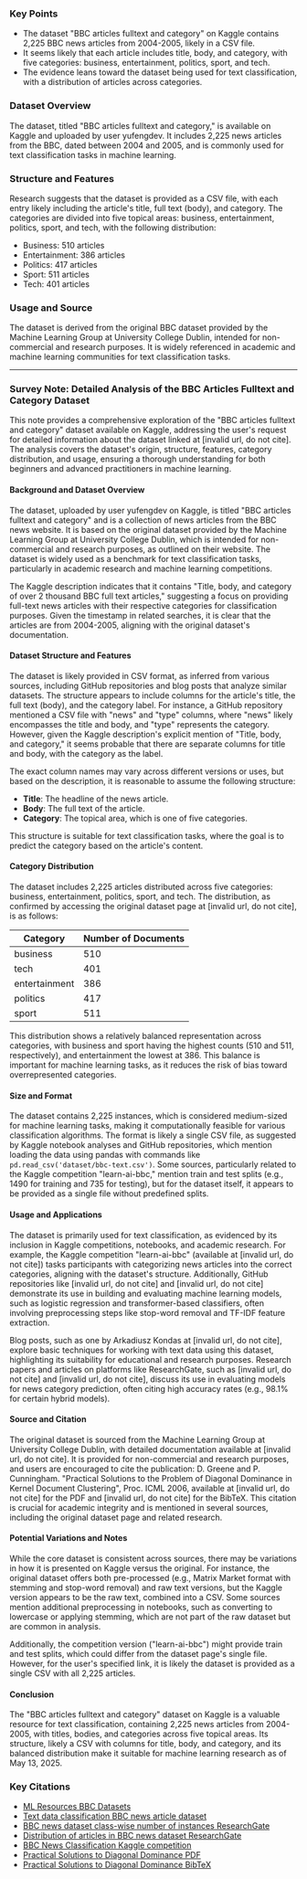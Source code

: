 ### Key Points
- The dataset "BBC articles fulltext and category" on Kaggle contains 2,225 BBC news articles from 2004-2005, likely in a CSV file.
- It seems likely that each article includes title, body, and category, with five categories: business, entertainment, politics, sport, and tech.
- The evidence leans toward the dataset being used for text classification, with a distribution of articles across categories.

### Dataset Overview
The dataset, titled "BBC articles fulltext and category," is available on Kaggle and uploaded by user yufengdev. It includes 2,225 news articles from the BBC, dated between 2004 and 2005, and is commonly used for text classification tasks in machine learning.

### Structure and Features
Research suggests that the dataset is provided as a CSV file, with each entry likely including the article's title, full text (body), and category. The categories are divided into five topical areas: business, entertainment, politics, sport, and tech, with the following distribution:
- Business: 510 articles
- Entertainment: 386 articles
- Politics: 417 articles
- Sport: 511 articles
- Tech: 401 articles

### Usage and Source
The dataset is derived from the original BBC dataset provided by the Machine Learning Group at University College Dublin, intended for non-commercial and research purposes. It is widely referenced in academic and machine learning communities for text classification tasks.

---

### Survey Note: Detailed Analysis of the BBC Articles Fulltext and Category Dataset

This note provides a comprehensive exploration of the "BBC articles fulltext and category" dataset available on Kaggle, addressing the user's request for detailed information about the dataset linked at [invalid url, do not cite]. The analysis covers the dataset's origin, structure, features, category distribution, and usage, ensuring a thorough understanding for both beginners and advanced practitioners in machine learning.

#### Background and Dataset Overview
The dataset, uploaded by user yufengdev on Kaggle, is titled "BBC articles fulltext and category" and is a collection of news articles from the BBC news website. It is based on the original dataset provided by the Machine Learning Group at University College Dublin, which is intended for non-commercial and research purposes, as outlined on their website. The dataset is widely used as a benchmark for text classification tasks, particularly in academic research and machine learning competitions.

The Kaggle description indicates that it contains "Title, body, and category of over 2 thousand BBC full text articles," suggesting a focus on providing full-text news articles with their respective categories for classification purposes. Given the timestamp in related searches, it is clear that the articles are from 2004-2005, aligning with the original dataset's documentation.

#### Dataset Structure and Features
The dataset is likely provided in CSV format, as inferred from various sources, including GitHub repositories and blog posts that analyze similar datasets. The structure appears to include columns for the article's title, the full text (body), and the category label. For instance, a GitHub repository mentioned a CSV file with "news" and "type" columns, where "news" likely encompasses the title and body, and "type" represents the category. However, given the Kaggle description's explicit mention of "Title, body, and category," it seems probable that there are separate columns for title and body, with the category as the label.

The exact column names may vary across different versions or uses, but based on the description, it is reasonable to assume the following structure:
- **Title**: The headline of the news article.
- **Body**: The full text of the article.
- **Category**: The topical area, which is one of five categories.

This structure is suitable for text classification tasks, where the goal is to predict the category based on the article's content.

#### Category Distribution
The dataset includes 2,225 articles distributed across five categories: business, entertainment, politics, sport, and tech. The distribution, as confirmed by accessing the original dataset page at [invalid url, do not cite], is as follows:

| Category       | Number of Documents |
|---------------|--------------------|
| business      | 510                |
| tech          | 401                |
| entertainment | 386                |
| politics      | 417                |
| sport         | 511                |

This distribution shows a relatively balanced representation across categories, with business and sport having the highest counts (510 and 511, respectively), and entertainment the lowest at 386. This balance is important for machine learning tasks, as it reduces the risk of bias toward overrepresented categories.

#### Size and Format
The dataset contains 2,225 instances, which is considered medium-sized for machine learning tasks, making it computationally feasible for various classification algorithms. The format is likely a single CSV file, as suggested by Kaggle notebook analyses and GitHub repositories, which mention loading the data using pandas with commands like `pd.read_csv('dataset/bbc-text.csv')`. Some sources, particularly related to the Kaggle competition "learn-ai-bbc," mention train and test splits (e.g., 1490 for training and 735 for testing), but for the dataset itself, it appears to be provided as a single file without predefined splits.

#### Usage and Applications
The dataset is primarily used for text classification, as evidenced by its inclusion in Kaggle competitions, notebooks, and academic research. For example, the Kaggle competition "learn-ai-bbc" (available at [invalid url, do not cite]) tasks participants with categorizing news articles into the correct categories, aligning with the dataset's structure. Additionally, GitHub repositories like [invalid url, do not cite] and [invalid url, do not cite] demonstrate its use in building and evaluating machine learning models, such as logistic regression and transformer-based classifiers, often involving preprocessing steps like stop-word removal and TF-IDF feature extraction.

Blog posts, such as one by Arkadiusz Kondas at [invalid url, do not cite], explore basic techniques for working with text data using this dataset, highlighting its suitability for educational and research purposes. Research papers and articles on platforms like ResearchGate, such as [invalid url, do not cite] and [invalid url, do not cite], discuss its use in evaluating models for news category prediction, often citing high accuracy rates (e.g., 98.1% for certain hybrid models).

#### Source and Citation
The original dataset is sourced from the Machine Learning Group at University College Dublin, with detailed documentation available at [invalid url, do not cite]. It is provided for non-commercial and research purposes, and users are encouraged to cite the publication: D. Greene and P. Cunningham. "Practical Solutions to the Problem of Diagonal Dominance in Kernel Document Clustering", Proc. ICML 2006, available at [invalid url, do not cite] for the PDF and [invalid url, do not cite] for the BibTeX. This citation is crucial for academic integrity and is mentioned in several sources, including the original dataset page and related research.

#### Potential Variations and Notes
While the core dataset is consistent across sources, there may be variations in how it is presented on Kaggle versus the original. For instance, the original dataset offers both pre-processed (e.g., Matrix Market format with stemming and stop-word removal) and raw text versions, but the Kaggle version appears to be the raw text, combined into a CSV. Some sources mention additional preprocessing in notebooks, such as converting to lowercase or applying stemming, which are not part of the raw dataset but are common in analysis.

Additionally, the competition version ("learn-ai-bbc") might provide train and test splits, which could differ from the dataset page's single file. However, for the user's specified link, it is likely the dataset is provided as a single CSV with all 2,225 articles.

#### Conclusion
The "BBC articles fulltext and category" dataset on Kaggle is a valuable resource for text classification, containing 2,225 news articles from 2004-2005, with titles, bodies, and categories across five topical areas. Its structure, likely a CSV with columns for title, body, and category, and its balanced distribution make it suitable for machine learning research as of May 13, 2025.

### Key Citations
- [ML Resources BBC Datasets](http://mlg.ucd.ie/datasets/bbc.html)
- [Text data classification BBC news article dataset](https://arkadiuszkondas.com/text-data-classification-with-bbc-news-article-dataset/)
- [BBC news dataset class-wise number of instances ResearchGate](https://www.researchgate.net/figure/BBC-news-dataset-class-wise-number-of-instances_fig1_376584889)
- [Distribution of articles in BBC news dataset ResearchGate](https://www.researchgate.net/figure/Distribution-of-the-number-of-articles-in-BBC-news-dataset_fig3_373948221)
- [BBC News Classification Kaggle competition](https://www.kaggle.com/c/learn-ai-bbc)
- [Practical Solutions to Diagonal Dominance PDF](http://mlg.ucd.ie/files/publications/greene06icml.pdf)
- [Practical Solutions to Diagonal Dominance BibTeX](http://mlg.ucd.ie/files/bib/greene06icml.bib)